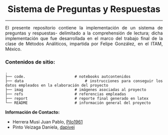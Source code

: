 <div align='center'>

# Sistema de Preguntas y Respuestas

</div>

***

<div align='justify'>

El presente repositorio contiene la implementación de un sistema de preguntas y respuestas- delimitado a la comprehensión de lectura; dicha implementación que fue desarrollada en el marco del trabajo final de la clase de Métodos Análiticos, impartida por Felipe González, en el ITAM, México. 


### Contenidos de sitio:


    .
    ├── code.                      # notebooks autcontenidos
    ├── data                       # instrucciones para conseguir los datos empleados en la elaboración del proyecto
    ├── imag                       # imágenes asociadas al proyecto
    ├── refs                       # referencias empleadas
    ├── report                     # reporte final generado en latex
    └── README                     # información general del proyecto


**Información de Contacto:**

- Herrera Musi Juan Pablo, [Pilo1961](https://github.com/Pilo1961)
- Pinto Veizaga Daniela, [dapivei](https://github.com/dapivei)

</div>
